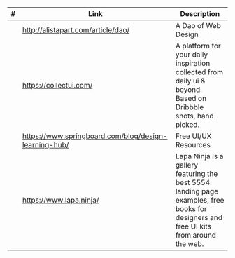 <!-- prettier-ignore -->
|#| Link | Description |
|------|-------------|-------------|
||http://alistapart.com/article/dao/|A Dao of Web Design|
||https://collectui.com/|A platform for your daily inspiration collected from daily ui & beyond. Based on Dribbble shots, hand picked.|
||https://www.springboard.com/blog/design-learning-hub/|Free UI/UX Resources|
||https://www.lapa.ninja/|Lapa Ninja is a gallery featuring the best 5554 landing page examples, free books for designers and free UI kits from around the web.|
